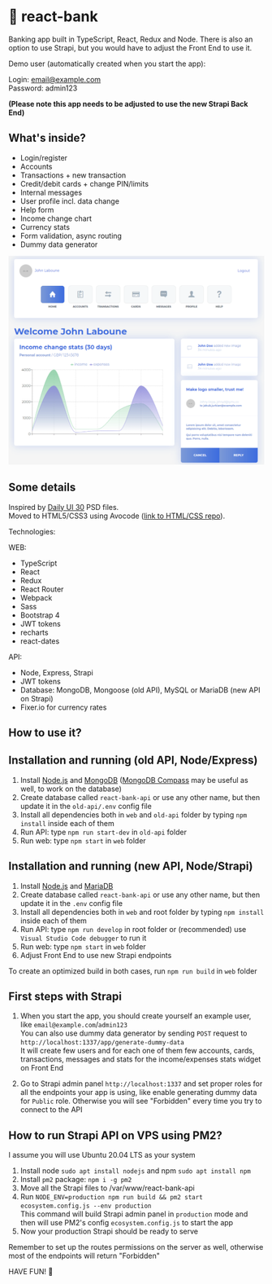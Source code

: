 # 🏦 react-bank

Banking app built in TypeScript, React, Redux and Node.
There is also an option to use Strapi, but you would have to adjust the Front End to use it.

Demo user (automatically created when you start the app):

Login: email@example.com<br />
Password: admin123

**(Please note this app needs to be adjusted to use the new Strapi Back End)**

## What's inside?

-  Login/register
-  Accounts
-  Transactions + new transaction
-  Credit/debit cards + change PIN/limits
-  Internal messages
-  User profile incl. data change
-  Help form
-  Income change chart
-  Currency stats
-  Form validation, async routing
-  Dummy data generator

![react-bank screenshot](screenshot.png?raw=true)

## Some details

Inspired by [Daily UI 30](https://symu.co/freebies/ui-kits-9/daily-ui-30-elements/) PSD files.<br />
Moved to HTML5/CSS3 using Avocode ([link to HTML/CSS repo](https://github.com/jurkian/daily-ui-30-html)).

Technologies:

WEB:

-  TypeScript
-  React
-  Redux
-  React Router
-  Webpack
-  Sass
-  Bootstrap 4
-  JWT tokens
-  recharts
-  react-dates

API:

-  Node, Express, Strapi
-  JWT tokens
-  Database: MongoDB, Mongoose (old API), MySQL or MariaDB (new API on Strapi)
-  Fixer.io for currency rates

## How to use it?

## Installation and running (old API, Node/Express)

1. Install [Node.js](https://nodejs.org/) and [MongoDB](https://www.mongodb.com/) ([MongoDB Compass](https://www.mongodb.com/products/compass) may be useful as well, to work on the database)
2. Create database called `react-bank-api` or use any other name, but then update it in the `old-api/.env` config file
3. Install all dependencies both in `web` and `old-api` folder by typing `npm install` inside each of them
4. Run API: type `npm run start-dev` in `old-api` folder
5. Run web: type `npm start` in `web` folder

## Installation and running (new API, Node/Strapi)

1. Install [Node.js](https://nodejs.org/) and [MariaDB](https://mariadb.org/)
2. Create database called `react-bank-api` or use any other name, but then update it in the `.env` config file
3. Install all dependencies both in `web` and root folder by typing `npm install` inside each of them
4. Run API: type `npm run develop` in root folder or (recommended) use `Visual Studio Code debugger` to run it
5. Run web: type `npm start` in `web` folder
6. Adjust Front End to use new Strapi endpoints

To create an optimized build in both cases, run `npm run build` in `web` folder

## First steps with Strapi

1. When you start the app, you should create yourself an example user, like `email@example.com`/`admin123`<br />
   You can also use dummy data generator by sending `POST` request to `http://localhost:1337/app/generate-dummy-data`<br />
   It will create few users and for each one of them few accounts, cards, transactions, messages and stats for the income/expenses stats widget on Front End<br />

2. Go to Strapi admin panel `http://localhost:1337` and set proper roles for all the endpoints your app is using, like enable generating dummy data for `Public` role. Otherwise you will see "Forbidden" every time you try to connect to the API

## How to run Strapi API on VPS using PM2?

I assume you will use Ubuntu 20.04 LTS as your system

1. Install node `sudo apt install nodejs` and npm `sudo apt install npm`
2. Install `pm2` package: `npm i -g pm2`
3. Move all the Strapi files to /var/www/react-bank-api
4. Run `NODE_ENV=production npm run build && pm2 start ecosystem.config.js --env production`<br />This command will build Strapi admin panel in `production` mode and then will use PM2's config `ecosystem.config.js` to start the app
5. Now your production Strapi should be ready to serve

Remember to set up the routes permissions on the server as well, otherwise most of the endpoints will return "Forbidden"<br />

HAVE FUN! 💪
